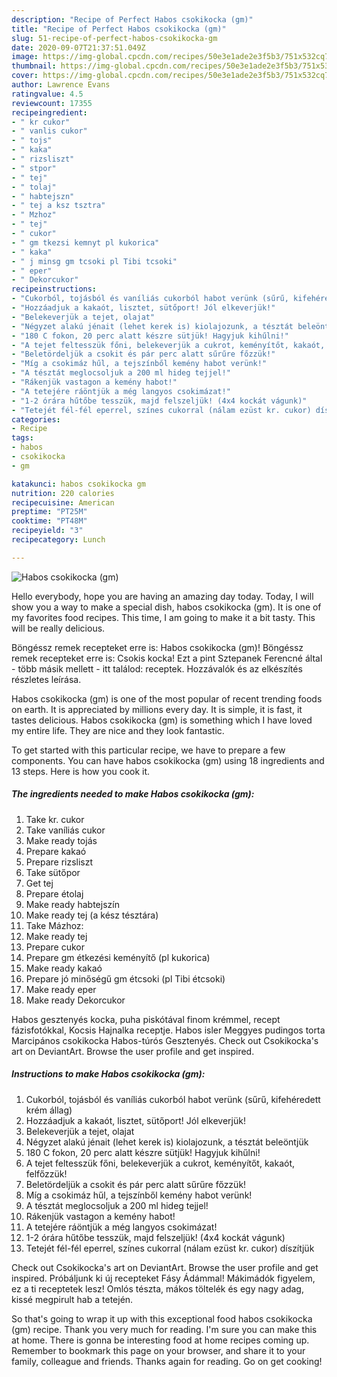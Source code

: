```yaml
---
description: "Recipe of Perfect Habos csokikocka (gm)"
title: "Recipe of Perfect Habos csokikocka (gm)"
slug: 51-recipe-of-perfect-habos-csokikocka-gm
date: 2020-09-07T21:37:51.049Z
image: https://img-global.cpcdn.com/recipes/50e3e1ade2e3f5b3/751x532cq70/habos-csokikocka-gm-recept-foto.jpg
thumbnail: https://img-global.cpcdn.com/recipes/50e3e1ade2e3f5b3/751x532cq70/habos-csokikocka-gm-recept-foto.jpg
cover: https://img-global.cpcdn.com/recipes/50e3e1ade2e3f5b3/751x532cq70/habos-csokikocka-gm-recept-foto.jpg
author: Lawrence Evans
ratingvalue: 4.5
reviewcount: 17355
recipeingredient:
- " kr cukor"
- " vanlis cukor"
- " tojs"
- " kaka"
- " rizsliszt"
- " stpor"
- " tej"
- " tolaj"
- " habtejszn"
- " tej a ksz tsztra"
- " Mzhoz"
- " tej"
- " cukor"
- " gm tkezsi kemnyt pl kukorica"
- " kaka"
- " j minsg gm tcsoki pl Tibi tcsoki"
- " eper"
- " Dekorcukor"
recipeinstructions:
- "Cukorból, tojásból és vaníliás cukorból habot verünk (sűrű, kifehéredett krém állag)"
- "Hozzáadjuk a kakaót, lisztet, sütőport! Jól elkeverjük!"
- "Belekeverjük a tejet, olajat"
- "Négyzet alakú jénait (lehet kerek is) kiolajozunk, a tésztát beleöntjük"
- "180 C fokon, 20 perc alatt készre sütjük! Hagyjuk kihűlni!"
- "A tejet feltesszük főni, belekeverjük a cukrot, keményítőt, kakaót, felfőzzük!"
- "Beletördeljük a csokit és pár perc alatt sűrűre főzzük!"
- "Míg a csokimáz hűl, a tejszínből kemény habot verünk!"
- "A tésztát meglocsoljuk a 200 ml hideg tejjel!"
- "Rákenjük vastagon a kemény habot!"
- "A tetejére ráöntjük a még langyos csokimázat!"
- "1-2 órára hűtőbe tesszük, majd felszeljük! (4x4 kockát vágunk)"
- "Tetejét fél-fél eperrel, színes cukorral (nálam ezüst kr. cukor) díszítjük"
categories:
- Recipe
tags:
- habos
- csokikocka
- gm

katakunci: habos csokikocka gm 
nutrition: 220 calories
recipecuisine: American
preptime: "PT25M"
cooktime: "PT48M"
recipeyield: "3"
recipecategory: Lunch

---
```



![Habos csokikocka (gm)](https://img-global.cpcdn.com/recipes/50e3e1ade2e3f5b3/751x532cq70/habos-csokikocka-gm-recept-foto.jpg)

Hello everybody, hope you are having an amazing day today. Today, I will show you a way to make a special dish, habos csokikocka (gm). It is one of my favorites food recipes. This time, I am going to make it a bit tasty. This will be really delicious.

Böngéssz remek recepteket erre is: Habos csokikocka (gm)! Böngéssz remek recepteket erre is: Csokis kocka! Ezt a pint Sztepanek Ferencné által - több másik mellett - itt találod: receptek. Hozzávalók és az elkészítés részletes leírása.

Habos csokikocka (gm) is one of the most popular of recent trending foods on earth. It is appreciated by millions every day. It is simple, it is fast, it tastes delicious. Habos csokikocka (gm) is something which I have loved my entire life. They are nice and they look fantastic.


To get started with this particular recipe, we have to prepare a few components. You can have habos csokikocka (gm) using 18 ingredients and 13 steps. Here is how you cook it.

<!--inarticleads1-->

##### The ingredients needed to make Habos csokikocka (gm):

1. Take  kr. cukor
1. Take  vaníliás cukor
1. Make ready  tojás
1. Prepare  kakaó
1. Prepare  rizsliszt
1. Take  sütőpor
1. Get  tej
1. Prepare  étolaj
1. Make ready  habtejszín
1. Make ready  tej (a kész tésztára)
1. Take  Mázhoz:
1. Make ready  tej
1. Prepare  cukor
1. Prepare  gm étkezési keményítő (pl kukorica)
1. Make ready  kakaó
1. Prepare  jó minőségű gm étcsoki (pl Tibi étcsoki)
1. Make ready  eper
1. Make ready  Dekorcukor


Habos gesztenyés kocka, puha piskótával finom krémmel, recept fázisfotókkal, Kocsis Hajnalka receptje. Habos isler Meggyes pudingos torta Marcipános csokikocka Habos-túrós Gesztenyés. Check out Csokikocka&#39;s art on DeviantArt. Browse the user profile and get inspired. 

<!--inarticleads2-->

##### Instructions to make Habos csokikocka (gm):

1. Cukorból, tojásból és vaníliás cukorból habot verünk (sűrű, kifehéredett krém állag)
1. Hozzáadjuk a kakaót, lisztet, sütőport! Jól elkeverjük!
1. Belekeverjük a tejet, olajat
1. Négyzet alakú jénait (lehet kerek is) kiolajozunk, a tésztát beleöntjük
1. 180 C fokon, 20 perc alatt készre sütjük! Hagyjuk kihűlni!
1. A tejet feltesszük főni, belekeverjük a cukrot, keményítőt, kakaót, felfőzzük!
1. Beletördeljük a csokit és pár perc alatt sűrűre főzzük!
1. Míg a csokimáz hűl, a tejszínből kemény habot verünk!
1. A tésztát meglocsoljuk a 200 ml hideg tejjel!
1. Rákenjük vastagon a kemény habot!
1. A tetejére ráöntjük a még langyos csokimázat!
1. 1-2 órára hűtőbe tesszük, majd felszeljük! (4x4 kockát vágunk)
1. Tetejét fél-fél eperrel, színes cukorral (nálam ezüst kr. cukor) díszítjük


Check out Csokikocka&#39;s art on DeviantArt. Browse the user profile and get inspired. Próbáljunk ki új recepteket Fásy Ádámmal! Mákimádók figyelem, ez a ti receptetek lesz! Omlós tészta, mákos töltelék és egy nagy adag, kissé megpirult hab a tetején. 

So that's going to wrap it up with this exceptional food habos csokikocka (gm) recipe. Thank you very much for reading. I'm sure you can make this at home. There is gonna be interesting food at home recipes coming up. Remember to bookmark this page on your browser, and share it to your family, colleague and friends. Thanks again for reading. Go on get cooking!
